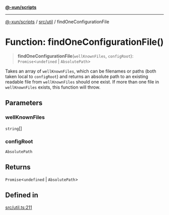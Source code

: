 [**@-xun/scripts**](../../../README.md)

***

[@-xun/scripts](../../../README.md) / [src/util](../README.md) / findOneConfigurationFile

# Function: findOneConfigurationFile()

> **findOneConfigurationFile**(`wellKnownFiles`, `configRoot`): `Promise`\<`undefined` \| `AbsolutePath`\>

Takes an array of `wellKnownFiles`, which can be filenames or paths (both
taken local to `configRoot`) and returns an absolute path to an existing
readable file from `wellKnownFiles` should one exist. If more than one file
in `wellKnownFiles` exists, this function will throw.

## Parameters

### wellKnownFiles

`string`[]

### configRoot

`AbsolutePath`

## Returns

`Promise`\<`undefined` \| `AbsolutePath`\>

## Defined in

[src/util.ts:211](https://github.com/Xunnamius/xscripts/blob/12020afea79f1ec674174f8cb4103ac0b46875c5/src/util.ts#L211)
